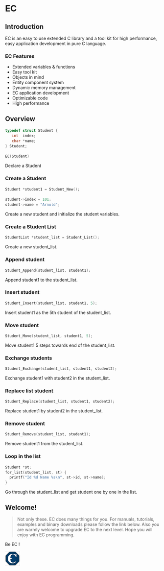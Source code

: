 # EC

## Introduction

EC is an easy to use extended C library and a tool kit for high performance, easy application development in pure C language.

### EC Features
+ Extended variables & functions
+ Easy tool kit
+ Objects in mind
+ Entity component system
+ Dynamic memory management
+ EC application development
+ Optimizable code
+ High performance

## Overview

```c
typedef struct Student {
   int  index;
   char *name;
} Student;

EC(Student)
```
Declare a Student  

### Create a Student
```c
Student *student1 = Student_New();

student->index = 101;
student->name = "Arnold";
```
Create a new student and initialize the student variables.  

### Create a Student List

```c
StudentList *student_list = Student_List();
```
Create a new student_list.  

### Append student
```c
Student_Append(student_list, student1);
```
Append student1 to the student_list.  

### Insert student
```c
Student_Insert(student_list, student1, 5);
```

Insert student1 as the 5th student of the student_list. 

### Move student

```c
Student_Move(student_list, student1, 5);
```
Move student1 5 steps towards end of the student_list.  

### Exchange students
```c
Student_Exchange(student_list, student1, student2);
```
Exchange student1 with student2 in the student_list.  

### Replace list student
```c
Student_Replace(student_list, student1, student2);
```
Replace student1 by student2 in the student_list.  

### Remove student

```c
Student_Remove(student_list, student1);
```
Remove student1 from the student_list.  

### Loop in the list

```c
Student *st;
for_list(student_list, st) {
  printf("Id %d Name %s\n", st->id, st->name);
}
```
Go through the student_list and get student one by one in the list.  

## Welcome!
> Not only these. EC does many things for you. For manuals, tutorials, examples and binary downloads please follow the link below. Also you are warmly welcome to upgrade EC to the next level. Hope you will enjoy with EC programming.  
  
Be EC !
  
![Logo, Extended C logo ](doc/logo.png)  
